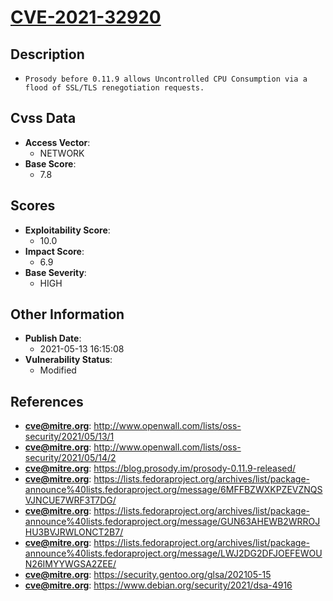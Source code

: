 
# [CVE-2021-32920](http://www.openwall.com/lists/oss-security/2021/05/13/1)

## Description

- `Prosody before 0.11.9 allows Uncontrolled CPU Consumption via a flood of SSL/TLS renegotiation requests.`

## Cvss Data

- **Access Vector**:
  - NETWORK
- **Base Score**:
  - 7.8

## Scores

- **Exploitability Score**:
  - 10.0
- **Impact Score**:
  - 6.9
- **Base Severity**:
  - HIGH

## Other Information

- **Publish Date**:
  - 2021-05-13 16:15:08
- **Vulnerability Status**:
  - Modified

## References

- **cve@mitre.org**: http://www.openwall.com/lists/oss-security/2021/05/13/1
- **cve@mitre.org**: http://www.openwall.com/lists/oss-security/2021/05/14/2
- **cve@mitre.org**: https://blog.prosody.im/prosody-0.11.9-released/
- **cve@mitre.org**: https://lists.fedoraproject.org/archives/list/package-announce%40lists.fedoraproject.org/message/6MFFBZWXKPZEVZNQSVJNCUE7WRF3T7DG/
- **cve@mitre.org**: https://lists.fedoraproject.org/archives/list/package-announce%40lists.fedoraproject.org/message/GUN63AHEWB2WRROJHU3BVJRWLONCT2B7/
- **cve@mitre.org**: https://lists.fedoraproject.org/archives/list/package-announce%40lists.fedoraproject.org/message/LWJ2DG2DFJOEFEWOUN26IMYYWGSA2ZEE/
- **cve@mitre.org**: https://security.gentoo.org/glsa/202105-15
- **cve@mitre.org**: https://www.debian.org/security/2021/dsa-4916
